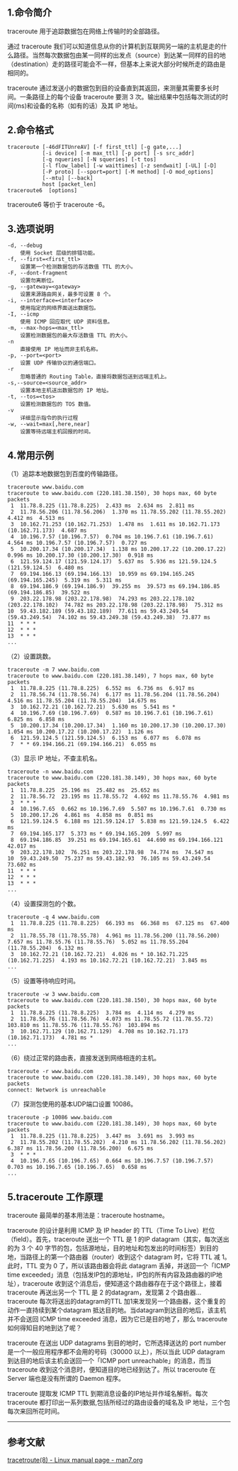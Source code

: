 ## 1.命令简介
traceroute 用于追踪数据包在网络上传输时的全部路径。

通过 traceroute 我们可以知道信息从你的计算机到互联网另一端的主机是走的什么路径。当然每次数据包由某一同样的出发点（source）到达某一同样的目的地（destination）走的路径可能会不一样，但基本上来说大部分时候所走的路由是相同的。

traceroute 通过发送小的数据包到目的设备直到其返回，来测量其需要多长时间。一条路径上的每个设备 traceroute 要测 3 次。输出结果中包括每次测试的时间(ms)和设备的名称（如有的话）及其 IP 地址。

## 2.命令格式
```shell
traceroute [-46dFITUnreAV] [-f first_ttl] [-g gate,...]
		   [-i device] [-m max_ttl] [-p port] [-s src_addr]
		   [-q nqueries] [-N squeries] [-t tos]
		   [-l flow_label] [-w waittimes] [-z sendwait] [-UL] [-D]
		   [-P proto] [--sport=port] [-M method] [-O mod_options]
		   [--mtu] [--back]
		   host [packet_len]
traceroute6  [options]
```
traceroute6 等价于 traceroute -6。

## 3.选项说明
```
-d, --debug
	使用 Socket 层级的排错功能。
-f, --first=<first_ttl>
	设置第一个检测数据包的存活数值 TTL 的大小。
-F, --dont-fragment
	设置勿离断位。
-g, --gateway=<gateway>
	设置来源路由网关，最多可设置 8 个。
-i, --interface=<interface>
	使用指定的网络界面送出数据包。
-I, --icmp
	使用 ICMP 回应取代 UDP 资料信息。
-m, --max-hops=<max_ttl>
	设置检测数据包的最大存活数值 TTL 的大小。
-n
	直接使用 IP 地址而非主机名称。
-p, --port=<port>
	设置 UDP 传输协议的通信端口。
-r
	忽略普通的 Routing Table，直接将数据包送到远端主机上。
-s,--source=<source_addr>
	设置本地主机送出数据包的 IP 地址。
-t, --tos=<tos>
	设置检测数据包的 TOS 数值。
-v
	详细显示指令的执行过程
-w, --wait=max[,here,near]
	设置等待远端主机回报的时间。
```
## 4.常用示例
（1）追踪本地数据包到百度的传输路径。
```shell
traceroute www.baidu.com
traceroute to www.baidu.com (220.181.38.150), 30 hops max, 60 byte packets
 1  11.78.8.225 (11.78.8.225)  2.433 ms  2.634 ms  2.811 ms
 2  11.78.56.206 (11.78.56.206)  1.370 ms 11.78.55.202 (11.78.55.202)  4.412 ms  4.513 ms
 3  10.162.71.253 (10.162.71.253)  1.478 ms  1.611 ms 10.162.71.173 (10.162.71.173)  4.687 ms
 4  10.196.7.57 (10.196.7.57)  0.704 ms 10.196.7.61 (10.196.7.61)  4.564 ms 10.196.7.57 (10.196.7.57)  0.727 ms
 5  10.200.17.34 (10.200.17.34)  1.138 ms 10.200.17.22 (10.200.17.22)  0.996 ms 10.200.17.30 (10.200.17.30)  0.918 ms
 6  121.59.124.17 (121.59.124.17)  5.637 ms  5.936 ms 121.59.124.5 (121.59.124.5)  6.480 ms
 7  69.194.166.13 (69.194.166.13)  10.959 ms 69.194.165.245 (69.194.165.245)  5.319 ms  5.311 ms
 8  69.194.186.9 (69.194.186.9)  39.255 ms  39.573 ms 69.194.186.85 (69.194.186.85)  39.522 ms
 9  203.22.178.98 (203.22.178.98)  74.293 ms 203.22.178.102 (203.22.178.102)  74.782 ms 203.22.178.98 (203.22.178.98)  75.312 ms
10  59.43.182.189 (59.43.182.189)  77.611 ms 59.43.249.54 (59.43.249.54)  74.102 ms 59.43.249.38 (59.43.249.38)  73.877 ms
11  * * *
12  * * *
13  * * *
...
```
（2）设置跳数。
```shell
traceroute -m 7 www.baidu.com
traceroute to www.baidu.com (220.181.38.149), 7 hops max, 60 byte packets
 1  11.78.8.225 (11.78.8.225)  6.552 ms  6.736 ms  6.917 ms
 2  11.78.56.74 (11.78.56.74)  6.177 ms 11.78.56.204 (11.78.56.204)  4.516 ms 11.78.55.204 (11.78.55.204)  14.675 ms
 3  10.162.72.21 (10.162.72.21)  5.630 ms  5.541 ms *
 4  10.196.7.69 (10.196.7.69)  0.587 ms 10.196.7.61 (10.196.7.61)  6.825 ms  6.858 ms
 5  10.200.17.34 (10.200.17.34)  1.160 ms 10.200.17.30 (10.200.17.30)  1.054 ms 10.200.17.22 (10.200.17.22)  1.126 ms
 6  121.59.124.5 (121.59.124.5)  6.153 ms  6.077 ms  6.078 ms
 7  * * 69.194.166.21 (69.194.166.21)  6.055 ms
```
（3）显示 IP 地址，不查主机名。
```shell
traceroute -n www.baidu.com
traceroute to www.baidu.com (220.181.38.149), 30 hops max, 60 byte packets
 1  11.78.8.225  25.196 ms  25.482 ms  25.652 ms
 2  11.78.56.72  23.195 ms 11.78.55.72  4.692 ms 11.78.55.76  4.981 ms
 3  * * *
 4  10.196.7.65  0.662 ms 10.196.7.69  5.507 ms 10.196.7.61  0.730 ms
 5  10.200.17.26  4.861 ms  4.858 ms  0.851 ms
 6  121.59.124.5  6.188 ms 121.59.124.17  5.838 ms 121.59.124.5  6.422 ms
 7  69.194.165.177  5.373 ms * 69.194.165.209  5.997 ms
 8  69.194.186.85  39.251 ms 69.194.165.61  44.690 ms 69.194.166.121  42.017 ms
 9  203.22.178.102  76.251 ms 203.22.178.98  74.774 ms  74.547 ms
10  59.43.249.50  75.237 ms 59.43.182.93  76.105 ms 59.43.249.54  73.602 ms
11  * * *
12  * * *
13  * * *
...
```

（4）设置探测包的个数。
```shell
traceroute -q 4 www.baidu.com
 1  11.78.8.225 (11.78.8.225)  66.193 ms  66.368 ms  67.125 ms  67.400 ms
 2  11.78.55.78 (11.78.55.78)  4.961 ms 11.78.56.200 (11.78.56.200)  7.657 ms 11.78.55.76 (11.78.55.76)  5.052 ms 11.78.55.204 (11.78.55.204)  6.132 ms
 3  10.162.72.21 (10.162.72.21)  4.026 ms * 10.162.71.225 (10.162.71.225)  4.193 ms 10.162.72.21 (10.162.72.21)  3.845 ms
...
```
（5）设置等待响应时间。
```shell
traceroute -w 3 www.baidu.com
traceroute to www.baidu.com (220.181.38.150), 30 hops max, 60 byte packets
 1  11.78.8.225 (11.78.8.225)  3.784 ms  4.114 ms  4.279 ms
 2  11.78.56.76 (11.78.56.76)  4.073 ms 11.78.55.72 (11.78.55.72)  103.810 ms 11.78.55.76 (11.78.55.76)  103.894 ms
 3  10.162.71.129 (10.162.71.129)  4.708 ms 10.162.71.173 (10.162.71.173)  4.781 ms *
...
```
（6）绕过正常的路由表，直接发送到网络相连的主机。
```shell
traceroute -r www.baidu.com
traceroute to www.baidu.com (220.181.38.149), 30 hops max, 60 byte packets
connect: Network is unreachable
```
（7）探测包使用的基本UDP端口设置 10086。
```shell
traceroute -p 10086 www.baidu.com
traceroute to www.baidu.com (220.181.38.149), 30 hops max, 60 byte packets
 1  11.78.8.225 (11.78.8.225)  3.447 ms  3.691 ms  3.993 ms
 2  11.78.55.202 (11.78.55.202)  4.210 ms 11.78.56.202 (11.78.56.202)  6.387 ms 11.78.56.200 (11.78.56.200)  6.675 ms
 3  * * *
 4  10.196.7.65 (10.196.7.65)  0.664 ms 10.196.7.57 (10.196.7.57)  0.703 ms 10.196.7.65 (10.196.7.65)  0.658 ms
...
```
## 5.traceroute 工作原理
traceroute 最简单的基本用法是：traceroute hostname。

traceroute 的设计是利用 ICMP 及 IP header 的 TTL（Time To Live）栏位（field）。首先，traceroute 送出一个 TTL 是 1 的IP datagram（其实，每次送出的为 3 个 40 字节的包，包括源地址，目的地址和包发出的时间标签）到目的地，当路径上的第一个路由器（router）收到这个 datagram 时，它将 TTL 减 1。此时，TTL 变为 0 了，所以该路由器会将此 datagram 丢掉，并送回一个「ICMP time exceeded」消息（包括发IP包的源地址，IP包的所有内容及路由器的IP地址），traceroute 收到这个消息后，便知道这个路由器存在于这个路径上，接着 traceroute 再送出另一个 TTL 是 2 的datagram，发现第 2 个路由器… traceroute 每次将送出的datagram的TTL 加1来发现另一个路由器，这个重复的动作一直持续到某个datagram 抵达目的地。当datagram到达目的地后，该主机并不会送回 ICMP time exceeded 消息，因为它已是目的地了，那么 traceroute 如何得知目的地到达了呢？

traceroute 在送出 UDP datagrams 到目的地时，它所选择送达的 port number 是一个一般应用程序都不会用的号码（30000 以上），所以当此 UDP datagram 到达目的地后该主机会送回一个「ICMP port unreachable」的消息，而当 traceroute 收到这个消息时，便知道目的地已经到达了。所以 traceroute 在 Server 端也是没有所谓的 Daemon 程序。

traceroute 提取发 ICMP TTL 到期消息设备的IP地址并作域名解析。每次 traceroute 都打印出一系列数据,包括所经过的路由设备的域名及 IP 地址，三个包每次来回所花时间。

---
## 参考文献
[tracetroute(8) - Linux manual page - man7.org](https://man7.org/linux/man-pages/man8/traceroute.8.html)
